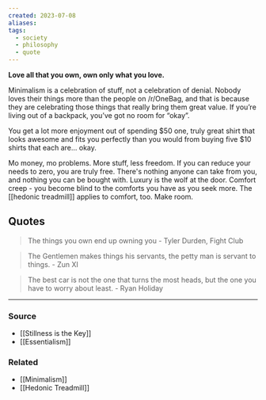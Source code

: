 ```yaml
---
created: 2023-07-08
aliases: 
tags:
  - society
  - philosophy
  - quote
---
```

**Love all that you own, own only what you love.**

Minimalism is a celebration of stuff, not a celebration of denial. Nobody loves their things more than the people on /r/OneBag, and that is because they are celebrating those things that really bring them great value. If you’re living out of a backpack, you’ve got no room for “okay”. 

You get a lot more enjoyment out of spending $50 one, truly great shirt that looks awesome and fits you perfectly than you would from buying five $10 shirts that each are... okay.

Mo money, mo problems. More stuff, less freedom. If you can reduce your needs to zero, you are truly free. There's nothing anyone can take from you, and nothing you can be bought with. Luxury is the wolf at the door. Comfort creep - you become blind to the comforts you have as you seek more. The [[hedonic treadmill]] applies to comfort, too. Make room.

## Quotes

> The things you own end up owning you - Tyler Durden, Fight Club
> 

> The Gentlemen makes things his servants, the petty man is servant to things. - Zun XI
> 

> The best car is not the one that turns the most heads, but the one you have to worry about least. - Ryan Holiday
> 

****
### Source
- [[Stillness is the Key]]
- [[Essentialism]]

### Related
- [[Minimalism]]
- [[Hedonic Treadmill]]